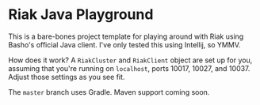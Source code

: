 Riak Java Playground
====================

This is a bare-bones project template for playing around with Riak using
Basho's official Java client. I've only tested this using Intellij, so
YMMV.

How does it work? A `RiakCluster` and `RiakClient` object are set up for
you, assuming that you're running on `localhost`, ports 10017, 10027,
and 10037. Adjust those settings as you see fit.

The `master` branch uses Gradle. Maven support coming soon.
